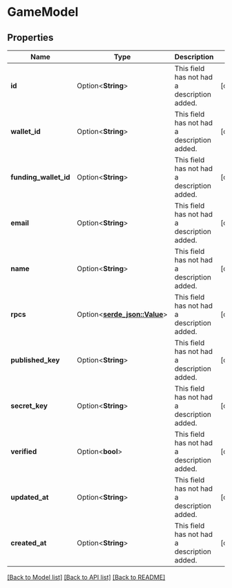 # GameModel

## Properties

Name | Type | Description | Notes
------------ | ------------- | ------------- | -------------
**id** | Option<**String**> | This field has not had a description added. | [optional]
**wallet_id** | Option<**String**> | This field has not had a description added. | [optional]
**funding_wallet_id** | Option<**String**> | This field has not had a description added. | [optional]
**email** | Option<**String**> | This field has not had a description added. | [optional]
**name** | Option<**String**> | This field has not had a description added. | [optional]
**rpcs** | Option<[**serde_json::Value**](.md)> | This field has not had a description added. | [optional]
**published_key** | Option<**String**> | This field has not had a description added. | [optional]
**secret_key** | Option<**String**> | This field has not had a description added. | [optional]
**verified** | Option<**bool**> | This field has not had a description added. | [optional]
**updated_at** | Option<**String**> | This field has not had a description added. | [optional]
**created_at** | Option<**String**> | This field has not had a description added. | [optional]

[[Back to Model list]](../README.md#documentation-for-models) [[Back to API list]](../README.md#documentation-for-api-endpoints) [[Back to README]](../README.md)


